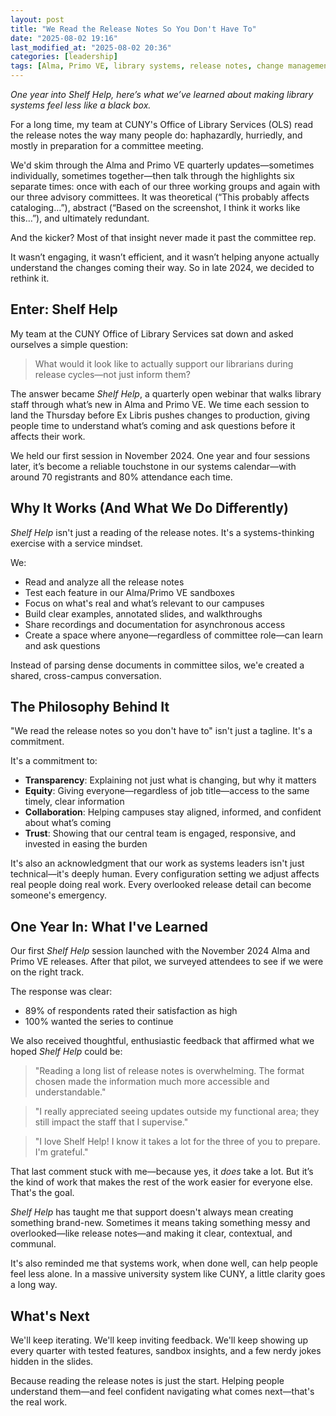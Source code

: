 ```yaml
---
layout: post
title: "We Read the Release Notes So You Don't Have To"
date: "2025-08-02 19:16"
last_modified_at: "2025-08-02 20:36"
categories: [leadership]
tags: [Alma, Primo VE, library systems, release notes, change management]
---
```


_One year into Shelf Help, here’s what we’ve learned about making library systems feel less like a black box._

For a long time, my team at CUNY's Office of Library Services (OLS) read the release notes the way many people do: haphazardly, hurriedly, and mostly in preparation for a committee meeting.

We'd skim through the Alma and Primo VE quarterly updates—sometimes individually, sometimes together—then talk through the highlights six separate times: once with each of our three working groups and again with our three advisory committees. It was theoretical (“This probably affects cataloging…”), abstract (“Based on the screenshot, I think it works like this…”), and ultimately redundant.

And the kicker? Most of that insight never made it past the committee rep.

It wasn’t engaging, it wasn’t efficient, and it wasn’t helping anyone actually understand the changes coming their way. So in late 2024, we decided to rethink it.

## Enter: Shelf Help

My team at the CUNY Office of Library Services sat down and asked ourselves a simple question:

> What would it look like to actually support our librarians during release cycles—not just inform them?

The answer became _Shelf Help_, a quarterly open webinar that walks library staff through what’s new in Alma and Primo VE. We time each session to land the Thursday before Ex Libris pushes changes to production, giving people time to understand what’s coming and ask questions before it affects their work.

We held our first session in November 2024. One year and four sessions later, it’s become a reliable touchstone in our systems calendar—with around 70 registrants and 80% attendance each time.

## Why It Works (And What We Do Differently)

_Shelf Help_ isn't just a reading of the release notes. It's a systems-thinking exercise with a service mindset.

We:
* Read and analyze all the release notes
* Test each feature in our Alma/Primo VE sandboxes
* Focus on what's real and what’s relevant to our campuses
* Build clear examples, annotated slides, and walkthroughs
* Share recordings and documentation for asynchronous access
* Create a space where anyone—regardless of committee role—can learn and ask questions

Instead of parsing dense documents in committee silos, we'e created a shared, cross-campus conversation.

## The Philosophy Behind It

"We read the release notes so you don't have to" isn't just a tagline. It's a commitment.

It's a commitment to:

* **Transparency**: Explaining not just what is changing, but why it matters
* **Equity**: Giving everyone—regardless of job title—access to the same timely, clear information
* **Collaboration**: Helping campuses stay aligned, informed, and confident about what’s coming
* **Trust**: Showing that our central team is engaged, responsive, and invested in easing the burden

It's also an acknowledgment that our work as systems leaders isn't just technical—it's deeply human. Every configuration setting we adjust affects real people doing real work. Every overlooked release detail can become someone's emergency.

## One Year In: What I've Learned

Our first _Shelf Help_ session launched with the November 2024 Alma and Primo VE releases. After that pilot, we surveyed attendees to see if we were on the right track.

The response was clear:
* 89% of respondents rated their satisfaction as high
* 100% wanted the series to continue

We also received thoughtful, enthusiastic feedback that affirmed what we hoped _Shelf Help_ could be:

> "Reading a long list of release notes is overwhelming. The format chosen made the information much more accessible and understandable."

> "I really appreciated seeing updates outside my functional area; they still impact the staff that I supervise."

> "I love Shelf Help! I know it takes a lot for the three of you to prepare. I'm grateful."

That last comment stuck with me—because yes, it _does_ take a lot. But it’s the kind of work that makes the rest of the work easier for everyone else. That's the goal.

_Shelf Help_ has taught me that support doesn't always mean creating something brand-new. Sometimes it means taking something messy and overlooked—like release notes—and making it clear, contextual, and communal.

It's also reminded me that systems work, when done well, can help people feel less alone. In a massive university system like CUNY, a little clarity goes a long way.

## What's Next

We'll keep iterating. We'll keep inviting feedback. We'll keep showing up every quarter with tested features, sandbox insights, and a few nerdy jokes hidden in the slides.

Because reading the release notes is just the start. Helping people understand them—and feel confident navigating what comes next—that's the real work.

